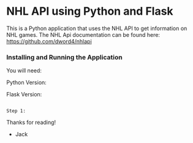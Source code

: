 # NHL API using Python and Flask

This is a Python application that uses the NHL API to get information on NHL games. 
The NHL Api documentation can be found here: https://github.com/dword4/nhlapi

### Installing and Running the Application

You will need:

Python Version:

Flask Version:

```

Step 1:
```


Thanks for reading!
- Jack
